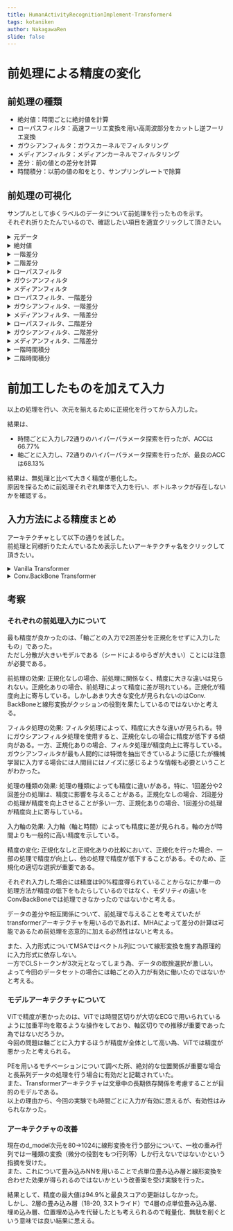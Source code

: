 ```yaml
---
title: HumanActivityRecognitionImplement-Transformer4
tags: kotaniken
author: NakagawaRen
slide: false
---
```

# 前処理による精度の変化
## 前処理の種類
- 絶対値：時間ごとに絶対値を計算  
- ローパスフィルタ：高速フーリエ変換を用い高周波部分をカットし逆フーリエ変換  
- ガウシアンフィルタ：ガウスカーネルでフィルタリング  
- メディアンフィルタ：メディアンカーネルでフィルタリング  
- 差分：前の値との差分を計算  
- 時間積分：以前の値の和をとり、サンプリングレートで除算  

## 前処理の可視化
サンプルとして歩くラベルのデータについて前処理を行ったものを示す。  
それぞれ折りたたんでいるので、確認したい項目を適宜クリックして頂きたい。  

<details><summary>  
元データ  
</summary><div>  

![image.png](image/Vh1fANBwTK.png)  

</div></details>  
<details><summary>  
絶対値  
</summary><div>  

![image.png](image/l69iFuzomK.png)  

</div></details>  
<details><summary>  
一階差分  
</summary><div>  

![image.png](image/GS0PNu4W8v.png)  

</div></details>  
<details><summary>  
二階差分  
</summary><div>  

![image.png](image/utWydQypLS.png)  

</div></details>  
<details><summary>  
ローパスフィルタ  
</summary><div>  

サンプリングレートの2倍以上の高周波はカットしている。  
![image.png](image/CDpgqAClkG.png)  

</div></details>  
<details><summary>  
ガウシアンフィルタ  
</summary><div>  

カーネルサイズは3、分散は1に設定した。  
![image.png](image/e62gOgkoFk.png)  

</div></details>  
<details><summary>  
メディアンフィルタ  
</summary><div>  

カーネルサイズは3に設定した。  
![image.png](image/P4KPYsdA5e.png)  

</div></details>  
<details><summary>  
ローパスフィルタ、一階差分  
</summary><div>  

![image.png](image/xb2NkSKx2i.png)  

</div></details>  
<details><summary>  
ガウシアンフィルタ、一階差分  
</summary><div>  

![image.png](image/FxzBVEgbwj.png)  

</div></details>  
<details><summary>  
メディアンフィルタ、一階差分  
</summary><div>  

![image.png](image/JJaN2HglLK.png)  

</div></details>  
<details><summary>  
ローパスフィルタ、二階差分  
</summary><div>  

![image.png](image/sTGVwFOjac.png)  

</div></details>  
<details><summary>  
ガウシアンフィルタ、二階差分  
</summary><div>  

![image.png](image/GTGCn0nh4Z.png)  

</div></details>  
<details><summary>  
メディアンフィルタ、二階差分  
</summary><div>  

![image.png](image/6jp6EkPus6.png)  

</div></details>  
<details><summary>  
一階時間積分  
</summary><div>  

一階時間積分を行うことで次元としては速度の次元となる。  
また、物理的な意味合いとして初速度が同じ等加速度運動との速度差を表す。  
![image.png](image/AsYY9FCuaB.png)  

</div></details>  
<details><summary>  
二階時間積分  
</summary><div>  

二階時間積分を行うことで次元としては位置の次元となる。  
また、物理的な意味合いとして初速度が同じ等加速度運動との位置差を表す。  
![image.png](image/5guKixQkhP.png)  

</div></details>  

# 前加工したものを加えて入力

以上の処理を行い、次元を揃えるために正規化を行ってから入力した。  

結果は、  
- 時間ごとに入力し72通りのハイパーパラメータ探索を行ったが、ACCは66.77%  
- 軸ごとに入力し、72通りのハイパーパラメータ探索を行ったが、最良のACCは68.13%  

結果は、無処理と比べて大きく精度が悪化した。  
原因を探るために前処理それぞれ単体で入力を行い、ボトルネックが存在しないかを確認する。  

## 入力方法による精度まとめ
アーキテクチャとして以下の通りを試した。  
前処理と同様折りたたんでいるため表示したいアーキテクチャ名をクリックして頂きたい。  

<details><summary>  
Vanilla Transformer  
</summary><div>  

| インデックス | フィルタ処理 | 処理     | 入力軸 | 精度(埋め込み-正規化なし) | 精度(埋め込み-正規化あり)  
|-------|------------|---------|-------|-------|-------|  
| 1     | なし       | なし    | 軸     | 92.7%  | 92.5%  |  
| 2     | なし       | 1回差分 | 軸     | 93.0%  | 92.8%  |  
| 3     | なし       | 2回差分 | 軸     | 93.0%  | 92.7%  |  
| 4     | メディアン | なし    | 軸     | 88.1%  | 87.8%  |  
| 5     | メディアン | 1回差分 | 軸     | 88.6%  | 88.2%  |  
| 6     | メディアン | 2回差分 | 軸     | 88.5%  | 88.1%  |  
| 7     | ガウシアン | なし    | 軸     | 89.8%  | 90.0%  |  
| 8     | ガウシアン | 1回差分 | 軸     | 91.5%  | 89.8%  |  
| 9     | ガウシアン | 2回差分 | 軸     | 91.6%  | 89.7%  |  
| 10     | なし       | 1回積分 | 軸     | 92.5%  | 92.6%  |  
| 11     | なし       | 2回積分 | 軸     | 92.3%  | 92.8%  |  
|       |           |         |       |      |      |  
| 12    | なし       | なし    | 時間   | 74.1%  | 75.9%  |  
| 13    | なし       | 1回差分 | 時間   | 75.0%  | 75.3%  |  
| 14    | なし       | 2回差分 | 時間    | 75.2%  | 76.4%  |  
| 15    | メディアン | なし    | 時間   | 67.3%  | 68.8%  |  
| 16    | メディアン | 1回差分 | 時間   | 65.8%  | 70.2%  |  
| 17    | メディアン | 2回差分 | 時間   | 65.8%  | 67.3%  |  
| 18    | ガウシアン | なし    | 時間   | 58.6%  | 59.1%  |  
| 19    | ガウシアン | 1回差分 | 時間   | 55.8%  | 63.3%  |  
| 20    | ガウシアン | 2回差分 | 時間   | 59.5%  | 60.4%  |  
| 21    | なし       | 1回積分 | 時間   | 74.8%  | 75.9%  |  
| 22    | なし       | 2回積分 | 時間   | 71.6%  | 73.1%  |  


</div></details>  
<details><summary>  
Conv.BackBone Transformer  
</summary><div>  

| インデックス | フィルタ処理 | 処理     | 入力軸 | 精度(埋め込み-正規化なし) | 精度(埋め込み-正規化あり) | 精度(三角波-正規化なし) | 精度(三角波-正規化あり) |  
|-------|------------|---------|-------|-------|-------|-------|-------|  
| 1     | なし       | なし    | 軸     | 95.7%  | 94.1%  | 93.7% | 93.9% |  
| 2     | なし       | 1回差分 | 軸     | 94.6%  | 94.5%  | 92.9% | 92.2% |  
| 3     | なし       | 2回差分 | 軸     | 96.4%  | 93.2%  | 93.9% | 94.2% |  
| 4     | メディアン | なし    | 軸     | 91.5%  | 90.1%  | 90.1% | 91.2% |  
| 5     | メディアン | 1回差分 | 軸     | 91.0%  | 89.2%  | 90.6% | 88.3% |  
| 6     | メディアン | 2回差分 | 軸     | 90.8%  | 90.1%  | 90.3% | 90.0% |  
| 7     | ガウシアン | なし    | 軸     | 92.0%  | 85.4%  | 91.3% | 90.7% |  
| 8     | ガウシアン | 1回差分 | 軸     | 90.7%  | 87.5%  | 92.5% | 87.6% |  
| 9     | ガウシアン | 2回差分 | 軸     | 91.6%  | 88.9%  | 92.3% | 88.5% |  
| 10     | なし       | 1回積分 | 軸     | 5.6%  | 93.4%  | 93.9% | 93.0% |  
| 11     | なし       | 2回積分 | 軸     | 95.7%  | 94.0%  | 11.1% | 93.2% |  
|       |           |         |       |      |      |      |      |  
| 12    | なし       | なし    | 時間   | 90.9%  | 90.0%  | 90.7% | 90.5% |  
| 13    | なし       | 1回差分 | 時間   | 89.9%  | 90.8%  | 90.7% | 90.5% |  
| 14    | なし       | 2回差分 | 時間    | 90.2%  | 89.7%  | 90.7% | 90.3% |  
| 15    | メディアン | なし    | 時間   | 86.3%  | 86.5%  | 84.5% | 87.5% |  
| 16    | メディアン | 1回差分 | 時間   | 86.1%  | 87.2%  | 85.7% | 86.9% |  
| 17    | メディアン | 2回差分 | 時間   | 86.3%  | 85.9%  | 85.6% | 86.6% |  
| 18    | ガウシアン | なし    | 時間   | 86.0%  | 87.5%  | 85.1% | 86.2% |  
| 19    | ガウシアン | 1回差分 | 時間   | 82.9%  | 87.6%  | 85.2% | 86.5% |  
| 20    | ガウシアン | 2回差分 | 時間   | 84.6%  | 86.9%  | 86.4% | 85.5% |  
| 21    | なし       | 1回積分 | 時間   | 90.6%  | 90.3%  | 90.0% | 91.3% |  
| 22    | なし       | 2回積分 | 時間   | 90.2%  | 90.1%  | 90.2% | 90.2% |  

</div></details>  

## 考察
### それぞれの前処理入力について
最も精度が良かったのは、「軸ごとの入力で2回差分を正規化をせずに入力したもの」であった。  
ただし分散が大きいモデルである（シードによるゆらぎが大きい）ことには注意が必要である。  

前処理の効果: 正規化なしの場合、前処理に関係なく、精度に大きな違いは見られない。正規化ありの場合、前処理によって精度に差が現れている。正規化が精度向上に寄与している。しかしあまり大きな変化が見られないのはConv. BackBoneと線形変換がクッションの役割を果たしているのではないかと考える。  

フィルタ処理の効果: フィルタ処理によって、精度に大きな違いが見られる。特にガウシアンフィルタ処理を使用すると、正規化なしの場合に精度が低下する傾向がある。一方、正規化ありの場合、フィルタ処理が精度向上に寄与している。ガウシアンフィルタが最も人間的には特徴を抽出できているように感じたが機械学習に入力する場合には人間目にはノイズに感じるような情報も必要ということがわかった。  

処理の種類の効果: 処理の種類によっても精度に違いがある。特に、1回差分や2回差分の処理は、精度に影響を与えることがある。正規化なしの場合、2回差分の処理が精度を向上させることが多い一方、正規化ありの場合、1回差分の処理が精度向上に寄与している。  

入力軸の効果: 入力軸（軸と時間）によっても精度に差が見られる。軸の方が時間よりも一般的に高い精度を示している。  

精度の変化: 正規化なしと正規化ありの比較において、正規化を行った場合、一部の処理で精度が向上し、他の処理で精度が低下することがある。そのため、正規化の適切な選択が重要である。  

それぞれ入力した場合には精度は90%程度得られていることからなにか単一の処理方法が精度の低下をもたらしているのではなく、モダリティの違いをConvBackBoneでは処理できなかったのではないかと考える。  

データの差分や相互関係について、前処理で与えることを考えていたがtransformerアーキテクチャを用いるのであれば、MHAによって差分の計算は可能であるため前処理を恣意的に加える必然性はないと考える。  

また、入力形式についてMSAではベクトル列について線形変換を施す為原理的に入力形式に依存しない。  
一方でCLSトークンが3次元となってしまう為、データの取捨選択が激しい。  
よって今回のデータセットの場合には軸ごとの入力が有効に働いたのではないかと考える。  

### モデルアーキテクチャについて
ViTで精度が悪かったのは、ViTでは時間区切りが大切なECGで用いられているように加重平均を取るような操作をしており、軸区切りでの推移が重要であった為ではないだろうか。  
今回の問題は軸ごとに入力するほうが精度が全体として高い為、ViTでは精度が悪かったと考えられる。  

PEを用いるモチベーションについて調べた所、絶対的な位置関係が重要な場合と長系列データの処理を行う場合に有効だと記載されていた。  
また、Transformerアーキテクチャは文章中の長期依存関係を考慮することが目的のモデルである。  
以上の理由から、今回の実験でも時間ごとに入力が有効に思えるが、有効性はみられなかった。  

### アーキテクチャの改善
現在のd_model次元を80→1024に線形変換を行う部分について、一枚の重み行列では一種類の変換（微分の役割をもつ行列等）しか行えないではないかという指摘を受けた。  
また、これについて畳み込みNNを用いることで点単位畳み込み層と線形変換を合わせた効果が得られるのではないかという改善案を受け実験を行った。  

結果として、精度の最大値は94.9%と最良スコアの更新はしなかった。  
しかし、2層の畳み込み層（18-20, 3ストライド）で4層の点単位畳み込み層、埋め込み層、位置埋め込みを代替したとも考えられるので軽量化、無駄を削ぐという意味では良い結果に思える。  
